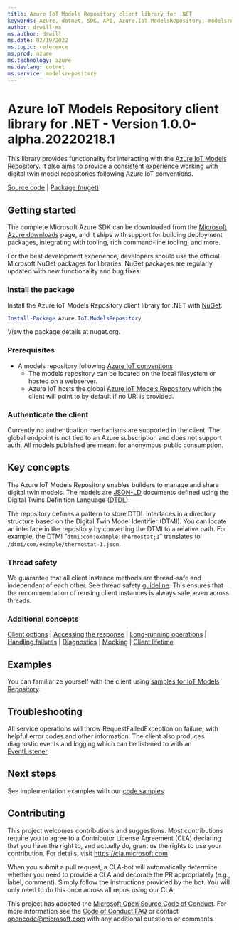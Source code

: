 ```yaml
---
title: Azure IoT Models Repository client library for .NET
keywords: Azure, dotnet, SDK, API, Azure.IoT.ModelsRepository, modelsrepository
author: drwill-ms
ms.author: drwill
ms.date: 02/19/2022
ms.topic: reference
ms.prod: azure
ms.technology: azure
ms.devlang: dotnet
ms.service: modelsrepository
---
```

# Azure IoT Models Repository client library for .NET - Version 1.0.0-alpha.20220218.1 


This library provides functionality for interacting with the [Azure IoT Models Repository][modelsrepository_iot_endpoint]. It also aims to provide a consistent experience working with digital twin model repositories following Azure IoT conventions.

[Source code][source] | [Package (nuget)](https://www.nuget.org/packages/Azure.IoT.ModelsRepository)

## Getting started

The complete Microsoft Azure SDK can be downloaded from the [Microsoft Azure downloads][microsoft_sdk_download] page, and it ships with support for building deployment packages, integrating with tooling, rich command-line tooling, and more.

For the best development experience, developers should use the official Microsoft NuGet packages for libraries. NuGet packages are regularly updated with new functionality and bug fixes.

### Install the package

Install the Azure IoT Models Repository client library for .NET with [NuGet][nuget]:

```PowerShell
Install-Package Azure.IoT.ModelsRepository
```

View the package details at nuget.org.

### Prerequisites

- A models repository following [Azure IoT conventions][modelsrepository_conventions]
  - The models repository can be located on the local filesystem or hosted on a webserver.
  - Azure IoT hosts the global [Azure IoT Models Repository][modelsrepository_iot_endpoint] which the client will point to by default if no URI is provided.

### Authenticate the client

Currently no authentication mechanisms are supported in the client. The global endpoint is not tied to an Azure subscription and does not support auth. All models published are meant for anonymous public consumption.

## Key concepts

The Azure IoT Models Repository enables builders to manage and share digital twin models. The models are [JSON-LD][json_ld_reference] documents defined using the Digital Twins Definition Language ([DTDL][dtdlv2_reference]).

The repository defines a pattern to store DTDL interfaces in a directory structure based on the Digital Twin Model Identifier (DTMI). You can locate an interface in the repository by converting the DTMI to a relative path. For example, the DTMI "`dtmi:com:example:Thermostat;1`" translates to `/dtmi/com/example/thermostat-1.json`.

### Thread safety

We guarantee that all client instance methods are thread-safe and independent of each other. See thread safety [guideline][thread_safety_guideline]. This ensures that the recommendation of reusing client instances is always safe, even across threads.

### Additional concepts

<!-- CLIENT COMMON BAR -->
[Client options](https://github.com/Azure/azure-sdk-for-net/blob/main/sdk/core/Azure.Core/README.md#configuring-service-clients-using-clientoptions) |
[Accessing the response](https://github.com/Azure/azure-sdk-for-net/blob/main/sdk/core/Azure.Core/README.md#accessing-http-response-details-using-responset) |
[Long-running operations](https://github.com/Azure/azure-sdk-for-net/blob/main/sdk/core/Azure.Core/README.md#consuming-long-running-operations-using-operationt) |
[Handling failures](https://github.com/Azure/azure-sdk-for-net/blob/main/sdk/core/Azure.Core/README.md#reporting-errors-requestfailedexception) |
[Diagnostics](https://github.com/Azure/azure-sdk-for-net/blob/main/sdk/core/Azure.Core/samples/Diagnostics.md) |
[Mocking](https://github.com/Azure/azure-sdk-for-net/blob/main/sdk/core/Azure.Core/README.md#mocking) |
[Client lifetime](https://devblogs.microsoft.com/azure-sdk/lifetime-management-and-thread-safety-guarantees-of-azure-sdk-net-clients/)
<!-- CLIENT COMMON BAR -->

## Examples

You can familiarize yourself with the client using [samples for IoT Models Repository][modelsrepository_samples].

## Troubleshooting

All service operations will throw RequestFailedException on failure, with helpful error codes and other information. The client also produces diagnostic events and logging which can be listened to with an [EventListener][eventsourcelistener_reference].

## Next steps

See implementation examples with our [code samples][modelsrepository_samples].

## Contributing

This project welcomes contributions and suggestions.
Most contributions require you to agree to a Contributor License Agreement (CLA) declaring that you have the right to, and actually do, grant us the rights to use your contribution.
For details, visit <https://cla.microsoft.com>

When you submit a pull request, a CLA-bot will automatically determine whether you need to provide a CLA and decorate the PR appropriately (e.g., label, comment).
Simply follow the instructions provided by the bot.
You will only need to do this once across all repos using our CLA.

This project has adopted the [Microsoft Open Source Code of Conduct][code_of_conduct].
For more information see the [Code of Conduct FAQ][code_of_conduct_faq] or contact opencode@microsoft.com with any additional questions or comments.

<!-- LINKS -->
[microsoft_sdk_download]: https://azure.microsoft.com/downloads/?sdk=net
[azure_sdk_target_frameworks]: https://github.com/azure/azure-sdk-for-net#target-frameworks
[source]: https://github.com/Azure/azure-sdk-for-net/tree/main/sdk/modelsrepository/Azure.IoT.ModelsRepository/src
[code_of_conduct]: https://opensource.microsoft.com/codeofconduct/
[code_of_conduct_faq]: https://opensource.microsoft.com/codeofconduct/faq/
[nuget]: https://www.nuget.org/
[azure_core_library]: https://github.com/Azure/azure-sdk-for-net/tree/main/sdk/core/Azure.Core
[modelsrepository_conventions]: https://github.com/Azure/iot-plugandplay-models-tools/wiki
[modelsrepository_iot_endpoint]: https://devicemodels.azure.com/
[modelsrepository_samples]: https://github.com/Azure/azure-sdk-for-net/blob/main/sdk/modelsrepository/Azure.IoT.ModelsRepository/samples
[thread_safety_guideline]: https://azure.github.io/azure-sdk/dotnet_introduction.html#dotnet-service-methods-thread-safety
[json_ld_reference]: https://json-ld.org
[dtdlv2_reference]: https://github.com/Azure/opendigitaltwins-dtdl/blob/master/DTDL/v2/dtdlv2.md
[eventsourcelistener_reference]: https://docs.microsoft.com/dotnet/api/azure.core.diagnostics.azureeventsourcelistener?view=azure-dotnet

